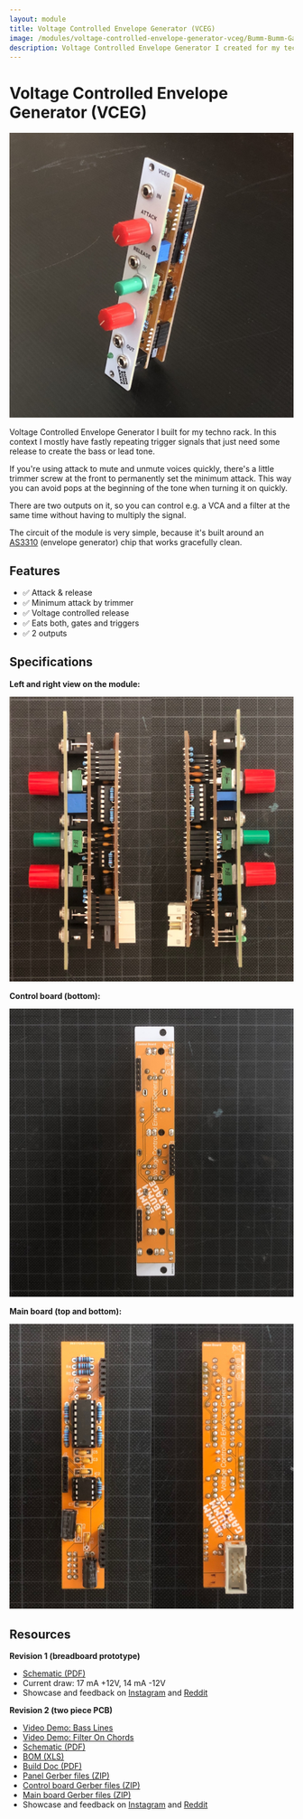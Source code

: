 ```yaml
---
layout: module
title: Voltage Controlled Envelope Generator (VCEG)
image: /modules/voltage-controlled-envelope-generator-vceg/Bumm-Bumm-Garage-Voltage-Controlled-Envelope-Generator-VCEG.jpg
description: Voltage Controlled Envelope Generator I created for my techno rack.
---
```


# Voltage Controlled Envelope Generator (VCEG)

![](REV-2/Bumm-Bumm-Garage-Voltage-Controlled-Envelope-Generator-VCEG.jpg)

Voltage Controlled Envelope Generator I built for my techno rack. In this context I mostly have fastly repeating trigger signals that just need some release to create the bass or lead tone.

If you're using attack to mute and unmute voices quickly, there's a little trimmer screw at the front to permanently set the minimum attack. This way you can avoid pops at the beginning of the tone when turning it on quickly.

There are two outputs on it, so you can control e.g. a VCA and a filter at the same time without having to multiply the signal.

The circuit of the module is very simple, because it's built around an [AS3310](https://www.alfarzpp.lv/eng/sc/AS3310.php) (envelope generator) chip that works gracefully clean.

## Features

- ✅ Attack & release
- ✅ Minimum attack by trimmer
- ✅ Voltage controlled release
- ✅ Eats both, gates and triggers
- ✅ 2 outputs

## Specifications

**Left and right view on the module:**

![](REV-2/Bumm-Bumm-Garage-Voltage-Controlled-Envelope-Generator-VCEG-Left-and-Top.JPG)

**Control board (bottom):**

![](REV-2/Bumm-Bumm-Garage-Voltage-Controlled-Envelope-Generator-VCEG-Control-Board.JPG)

**Main board (top and bottom):**

![](REV-2/Bumm-Bumm-Garage-Voltage-Controlled-Envelope-Generator-VCEG-Main-Board.JPG)

## Resources

**Revision 1 (breadboard prototype)**

* [Schematic (PDF)](REV-1/Bumm-Bumm-Garage-Voltage-Controlled-Envelope-Generator-REV-1-Schematic.pdf)
* Current draw: 17 mA +12V, 14 mA -12V
* Showcase and feedback on [Instagram](https://www.instagram.com/p/CVr-wQ2NpD9/) and [Reddit](https://www.reddit.com/r/synthdiy/comments/qjlsp3/diy_voltage_controlled_attack_release_eurorack/)

**Revision 2 (two piece PCB)**

* [Video Demo: Bass Lines](https://youtu.be/kLFvXCiCb9g)
* [Video Demo: Filter On Chords](https://www.youtube.com/watch?v=B0mmiwY81mQ)
* [Schematic (PDF)](REV-2/Bumm-Bumm-Garage-Voltage-Controlled-Envelope-Generator-REV-2-Schematic.pdf)
* [BOM (XLS)](REV-2/Bumm-Bumm-Garage-VCEG-Rev2-BOM.xls)
* [Build Doc (PDF)](REV-2/Bumm-Bumm-Garage-VCEG-Rev2-Build_Doc.pdf)
* [Panel Gerber files (ZIP)](REV-2/Bumm-Bumm-Garage-Voltage-Controlled-Envelope-Generator-REV-2-Gerber-Panel.zip)
* [Control board Gerber files (ZIP)](REV-2/Bumm-Bumm-Garage-Voltage-Controlled-Envelope-Generator-REV-2-Gerber-Control-Board.zip)
* [Main board Gerber files (ZIP)](REV-2/Bumm-Bumm-Garage-Voltage-Controlled-Envelope-Generator-REV-1-Gerber-Main-Board.zip)
* Showcase and feedback on [Instagram](https://www.instagram.com/p/CYDvkR_swXZ/) and [Reddit](https://www.reddit.com/r/synthdiy/comments/rr2led/voltage_controlled_envelope_generator_pcb/)

